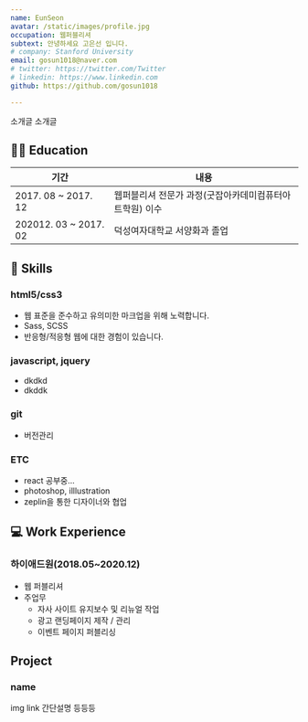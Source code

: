 ```yaml
---
name: EunSeon
avatar: /static/images/profile.jpg
occupation: 웹퍼블리셔
subtext: 안녕하세요 고은선 입니다.
# company: Stanford University
email: gosun1018@naver.com
# twitter: https://twitter.com/Twitter
# linkedin: https://www.linkedin.com
github: https://github.com/gosun1018

---
```


소개글 소개글

👩‍🎓 Education
------
|기간|내용|
|---|----|
|2017. 08 ~ 2017. 12|웹퍼블리셔 전문가 과정(굿잡아카데미컴퓨터아트학원) 이수|
|202012. 03 ~ 2017. 02|덕성여자대학교 서양화과 졸업|

🔧 Skills
------
### html5/css3
- 웹 표준을 준수하고 유의미한 마크업을 위해 노력합니다.
- Sass, SCSS 
- 반응형/적응형 웹에 대한 경험이 있습니다.

### javascript, jquery
- dkdkd
- dkddk

### git
- 버전관리

### ETC
- react 공부중...
- photoshop, illlustration
- zeplin을 통한 디자이너와 협업   


💻 Work Experience
-------
### 하이애드원(2018.05~2020.12)
- 웹 퍼블리셔
- 주업무 
  - 자사 사이트 유지보수 및 리뉴얼 작업
  - 광고 랜딩페이지 제작 / 관리
  - 이벤트 페이지 퍼블리싱
  
Project
------
### name
img  link 
간단설명 등등등


